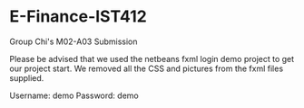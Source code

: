 # E-Finance-IST412

Group Chi's M02-A03 Submission

Please be advised that we used the netbeans fxml login demo project to get our project start. We removed all the CSS and pictures from the fxml files supplied.

Username: demo
Password: demo
